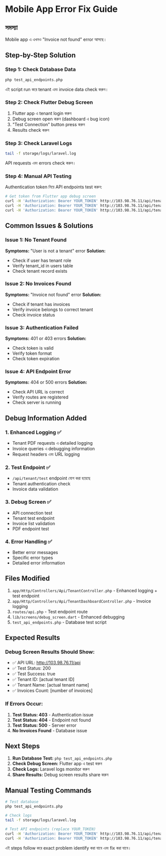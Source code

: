 # Mobile App Error Fix Guide

## সমস্যা
Mobile app এ এখনও "Invoice not found" error আসছে।

## Step-by-Step Solution

### Step 1: Check Database Data
```bash
php test_api_endpoints.php
```
এই script run করে tenant এবং invoice data check করুন।

### Step 2: Check Flutter Debug Screen
1. Flutter app এ tenant login করুন
2. Debug screen open করুন (dashboard এ bug icon)
3. "Test Connection" button press করুন
4. Results check করুন

### Step 3: Check Laravel Logs
```bash
tail -f storage/logs/laravel.log
```
API requests এবং errors check করুন।

### Step 4: Manual API Testing
Authentication token নিয়ে API endpoints test করুন:

```bash
# Get token from Flutter app debug screen
curl -H 'Authorization: Bearer YOUR_TOKEN' http://103.98.76.11/api/tenant/test
curl -H 'Authorization: Bearer YOUR_TOKEN' http://103.98.76.11/api/tenant/dashboard
curl -H 'Authorization: Bearer YOUR_TOKEN' http://103.98.76.11/api/tenant/invoices
```

## Common Issues & Solutions

### Issue 1: No Tenant Found
**Symptoms:** "User is not a tenant" error
**Solution:**
- Check if user has tenant role
- Verify tenant_id in users table
- Check tenant record exists

### Issue 2: No Invoices Found
**Symptoms:** "Invoice not found" error
**Solution:**
- Check if tenant has invoices
- Verify invoice belongs to correct tenant
- Check invoice status

### Issue 3: Authentication Failed
**Symptoms:** 401 or 403 errors
**Solution:**
- Check token is valid
- Verify token format
- Check token expiration

### Issue 4: API Endpoint Error
**Symptoms:** 404 or 500 errors
**Solution:**
- Check API URL is correct
- Verify routes are registered
- Check server is running

## Debug Information Added

### 1. Enhanced Logging ✅
- Tenant PDF requests এ detailed logging
- Invoice queries এ debugging information
- Request headers এবং URL logging

### 2. Test Endpoint ✅
- `/api/tenant/test` endpoint যোগ করা হয়েছে
- Tenant authentication check
- Invoice data validation

### 3. Debug Screen ✅
- API connection test
- Tenant test endpoint
- Invoice list validation
- PDF endpoint test

### 4. Error Handling ✅
- Better error messages
- Specific error types
- Detailed error information

## Files Modified

1. `app/Http/Controllers/Api/TenantController.php` - Enhanced logging + test endpoint
2. `app/Http/Controllers/Api/TenantDashboardController.php` - Invoice logging
3. `routes/api.php` - Test endpoint route
4. `lib/screens/debug_screen.dart` - Enhanced debugging
5. `test_api_endpoints.php` - Database test script

## Expected Results

### Debug Screen Results Should Show:
- ✅ API URL: http://103.98.76.11/api
- ✅ Test Status: 200
- ✅ Test Success: true
- ✅ Tenant ID: [actual tenant ID]
- ✅ Tenant Name: [actual tenant name]
- ✅ Invoices Count: [number of invoices]

### If Errors Occur:
1. **Test Status: 403** - Authentication issue
2. **Test Status: 404** - Endpoint not found
3. **Test Status: 500** - Server error
4. **No Invoices Found** - Database issue

## Next Steps

1. **Run Database Test:** `php test_api_endpoints.php`
2. **Check Debug Screen:** Flutter app এ test করুন
3. **Check Logs:** Laravel logs monitor করুন
4. **Share Results:** Debug screen results share করুন

## Manual Testing Commands

```bash
# Test database
php test_api_endpoints.php

# Check logs
tail -f storage/logs/laravel.log

# Test API endpoints (replace YOUR_TOKEN)
curl -H 'Authorization: Bearer YOUR_TOKEN' http://103.98.76.11/api/tenant/test
curl -H 'Authorization: Bearer YOUR_TOKEN' http://103.98.76.11/api/tenant/invoices
```

এই steps follow করে exact problem identify করা যাবে এবং fix করা যাবে। 

